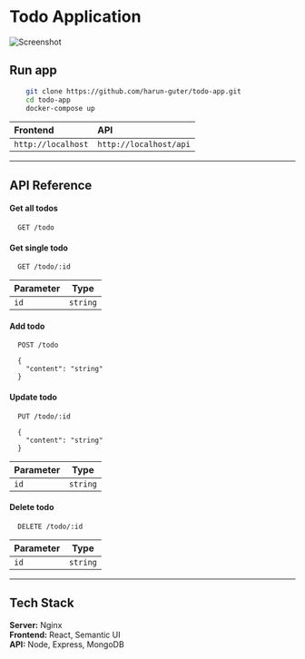 # Todo Application

![Screenshot](https://raw.githubusercontent.com/harunguter/todo-app/main/screenshot.png)

## Run app
```bash
    git clone https://github.com/harun-guter/todo-app.git
    cd todo-app
    docker-compose up
```


| Frontend | API |
| :-------- | :------- |
| `http://localhost`      | `http://localhost/api` | 

---

## API Reference

#### Get all todos
```http
  GET /todo
```

#### Get single todo
```http
  GET /todo/:id
```
| Parameter | Type     | 
| --------- | -------- |
| `id`      | `string` |

#### Add todo
```http
  POST /todo
```
```
  {
    "content": "string"
  }
```

#### Update todo
```http
  PUT /todo/:id
```
```
  {
    "content": "string"
  }
```
| Parameter | Type     | 
| --------- | -------- |
| `id`      | `string` |

#### Delete todo
```http
  DELETE /todo/:id
```
| Parameter | Type     | 
| --------- | -------- |
| `id`      | `string` |

---
## Tech Stack

**Server:** Nginx
<br>
**Frontend:** React, Semantic UI
<br>
**API:** Node, Express, MongoDB
